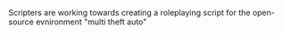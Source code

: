 Scripters are working towards creating a roleplaying script for the open-source evnironment "multi theft auto"